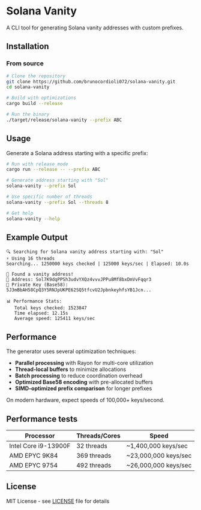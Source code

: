 # Solana Vanity

A CLI tool for generating Solana vanity addresses with custom prefixes.

## Installation

### From source

```bash
# Clone the repository
git clone https://github.com/brunocordioli072/solana-vanity.git
cd solana-vanity

# Build with optimizations
cargo build --release

# Run the binary
./target/release/solana-vanity --prefix ABC
```
## Usage

Generate a Solana address starting with a specific prefix:

```bash
# Run with release mode
cargo run --release -- --prefix ABC
```

```bash
# Generate address starting with "Sol"
solana-vanity --prefix Sol

# Use specific number of threads
solana-vanity --prefix Sol --threads 8

# Get help
solana-vanity --help
```

## Example Output

```
🔍 Searching for Solana vanity address starting with: "Sol"
⚡ Using 16 threads
Searching... 1250000 keys checked | 125000 keys/sec | Elapsed: 10.0s

🎉 Found a vanity address!
📍 Address: Sol7K9dqPPSh3udvYXQz4vvvJPPu8Mf8bxDmVvFqqr3
🔐 Private Key (Base58): 5J3mBbAH58CpQ3Y5RNJpUKPE62SQ5tfcvU2JpbnkeyhfsYB1Jcn...

📊 Performance Stats:
   Total keys checked: 1523847
   Time elapsed: 12.15s
   Average speed: 125411 keys/sec
```

## Performance

The generator uses several optimization techniques:

- **Parallel processing** with Rayon for multi-core utilization
- **Thread-local buffers** to minimize allocations
- **Batch processing** to reduce coordination overhead
- **Optimized Base58 encoding** with pre-allocated buffers
- **SIMD-optimized prefix comparison** for longer prefixes

On modern hardware, expect speeds of 100,000+ keys/second.

## Performance tests

| Processor                          | Threads/Cores     | Speed                |
|------------------------------------|-------------------|----------------------|
| Intel Core i9-13900F               | 32 threads        | ~1,400,000 keys/sec  |
| AMD EPYC 9K84                      | 369 threads       | ~23,000,000 keys/sec |
| AMD EPYC 9754                      | 492 threads       | ~26,000,000 keys/sec |

## License

MIT License - see [LICENSE](LICENSE) file for details